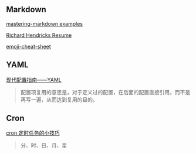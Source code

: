 ## Markdown 

[mastering-markdown examples](https://guides.github.com/features/mastering-markdown/#examples)

[Richard Hendricks Resume](https://github.com/mikepqr/resume.md/blob/main/resume.md)

[emoji-cheat-sheet](https://github.com/ikatyang/emoji-cheat-sheet)

## YAML

[现代配置指南——YAML](https://segmentfault.com/a/1190000041108051)
>配置项复用的意思是，对于定义过的配置，在后面的配置直接引用，而不是再写一遍，从而达到复用的目的。

## Cron

[cron 定时任务的小技巧](https://linux.cn/article-14932-1.html)
>分、时、日、月、星
